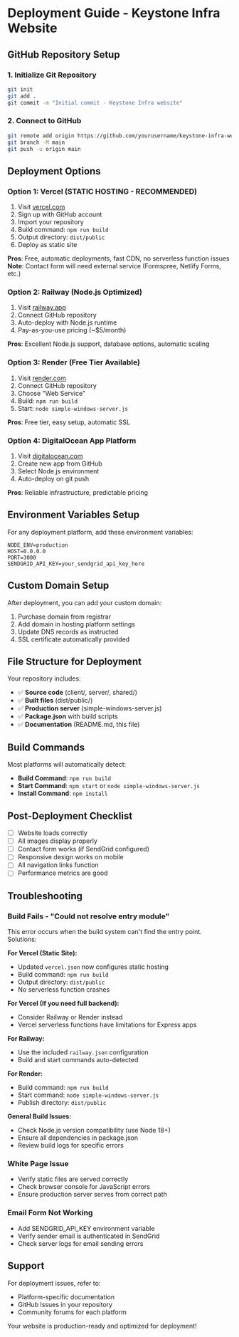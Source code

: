 # Deployment Guide - Keystone Infra Website

## GitHub Repository Setup

### 1. Initialize Git Repository
```bash
git init
git add .
git commit -m "Initial commit - Keystone Infra website"
```

### 2. Connect to GitHub
```bash
git remote add origin https://github.com/yourusername/keystone-infra-website.git
git branch -M main
git push -u origin main
```

## Deployment Options

### Option 1: Vercel (STATIC HOSTING - RECOMMENDED)
1. Visit [vercel.com](https://vercel.com)
2. Sign up with GitHub account
3. Import your repository
4. Build command: `npm run build`
5. Output directory: `dist/public`
6. Deploy as static site

**Pros**: Free, automatic deployments, fast CDN, no serverless function issues
**Note**: Contact form will need external service (Formspree, Netlify Forms, etc.)

### Option 2: Railway (Node.js Optimized)
1. Visit [railway.app](https://railway.app)
2. Connect GitHub repository
3. Auto-deploy with Node.js runtime
4. Pay-as-you-use pricing (~$5/month)

**Pros**: Excellent Node.js support, database options, automatic scaling

### Option 3: Render (Free Tier Available)
1. Visit [render.com](https://render.com)
2. Connect GitHub repository
3. Choose "Web Service"
4. Build: `npm run build`
5. Start: `node simple-windows-server.js`

**Pros**: Free tier, easy setup, automatic SSL

### Option 4: DigitalOcean App Platform
1. Visit [digitalocean.com](https://digitalocean.com)
2. Create new app from GitHub
3. Select Node.js environment
4. Auto-deploy on git push

**Pros**: Reliable infrastructure, predictable pricing

## Environment Variables Setup

For any deployment platform, add these environment variables:

```
NODE_ENV=production
HOST=0.0.0.0
PORT=3000
SENDGRID_API_KEY=your_sendgrid_api_key_here
```

## Custom Domain Setup

After deployment, you can add your custom domain:
1. Purchase domain from registrar
2. Add domain in hosting platform settings
3. Update DNS records as instructed
4. SSL certificate automatically provided

## File Structure for Deployment

Your repository includes:
- ✅ **Source code** (client/, server/, shared/)
- ✅ **Built files** (dist/public/)
- ✅ **Production server** (simple-windows-server.js)
- ✅ **Package.json** with build scripts
- ✅ **Documentation** (README.md, this file)

## Build Commands

Most platforms will automatically detect:
- **Build Command**: `npm run build`
- **Start Command**: `npm start` or `node simple-windows-server.js`
- **Install Command**: `npm install`

## Post-Deployment Checklist

- [ ] Website loads correctly
- [ ] All images display properly
- [ ] Contact form works (if SendGrid configured)
- [ ] Responsive design works on mobile
- [ ] All navigation links function
- [ ] Performance metrics are good

## Troubleshooting

### Build Fails - "Could not resolve entry module"
This error occurs when the build system can't find the entry point. Solutions:

**For Vercel (Static Site):**
- Updated `vercel.json` now configures static hosting
- Build command: `npm run build`
- Output directory: `dist/public`
- No serverless function crashes

**For Vercel (If you need full backend):**
- Consider Railway or Render instead
- Vercel serverless functions have limitations for Express apps

**For Railway:**
- Use the included `railway.json` configuration  
- Build and start commands auto-detected

**For Render:**
- Build command: `npm run build`
- Start command: `node simple-windows-server.js`
- Publish directory: `dist/public`

**General Build Issues:**
- Check Node.js version compatibility (use Node 18+)
- Ensure all dependencies in package.json
- Review build logs for specific errors

### White Page Issue
- Verify static files are served correctly
- Check browser console for JavaScript errors
- Ensure production server serves from correct path

### Email Form Not Working
- Add SENDGRID_API_KEY environment variable
- Verify sender email is authenticated in SendGrid
- Check server logs for email sending errors

## Support

For deployment issues, refer to:
- Platform-specific documentation
- GitHub Issues in your repository
- Community forums for each platform

Your website is production-ready and optimized for deployment!